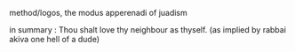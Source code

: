 method/logos, the modus apperenadi of juadism

in summary : Thou shalt love thy neighbour as thyself. (as implied by rabbai akiva one hell of a dude)
